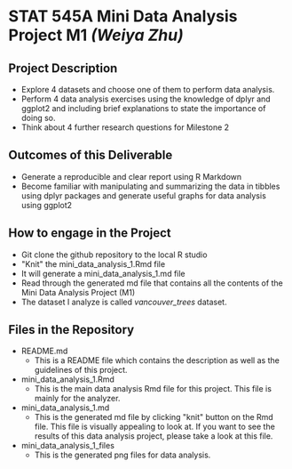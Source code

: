# STAT 545A Mini Data Analysis Project M1 _(Weiya Zhu)_

## Project Description
 * Explore 4 datasets and choose one of them to perform data analysis.
 * Perform 4 data analysis exercises using the knowledge of dplyr and ggplot2 and including brief explanations to state the importance of doing so.
 * Think about 4 further research questions for Milestone 2
   
## Outcomes of this Deliverable
 * Generate a reproducible and clear report using R Markdown
 * Become familiar with manipulating and summarizing the data in tibbles using dplyr packages and generate useful graphs for data analysis using ggplot2
    
## How to engage in the Project
  * Git clone the github repository to the local R studio
  * "Knit" the mini_data_analysis_1.Rmd file
  * It will generate a mini_data_analysis_1.md file
  * Read through the generated md file that contains all the contents of the Mini Data Analysis Project (M1)
  * The dataset I analyze is called _vancouver_trees_ dataset.
  
## Files in the Repository
  * README.md
    - This is a README file which contains the description as well as the guidelines of this project.
  * mini_data_analysis_1.Rmd
    - This is the main data analysis Rmd file for this project. This file is mainly for the analyzer.
  * mini_data_analysis_1.md
    - This is the generated md file by clicking "knit" button on the Rmd file. This file is visually appealing to look at. If you want to see the results of this data analysis project, please take a look at this file.
  * mini_data_analysis_1_files
    - This is the generated png files for data analysis.
